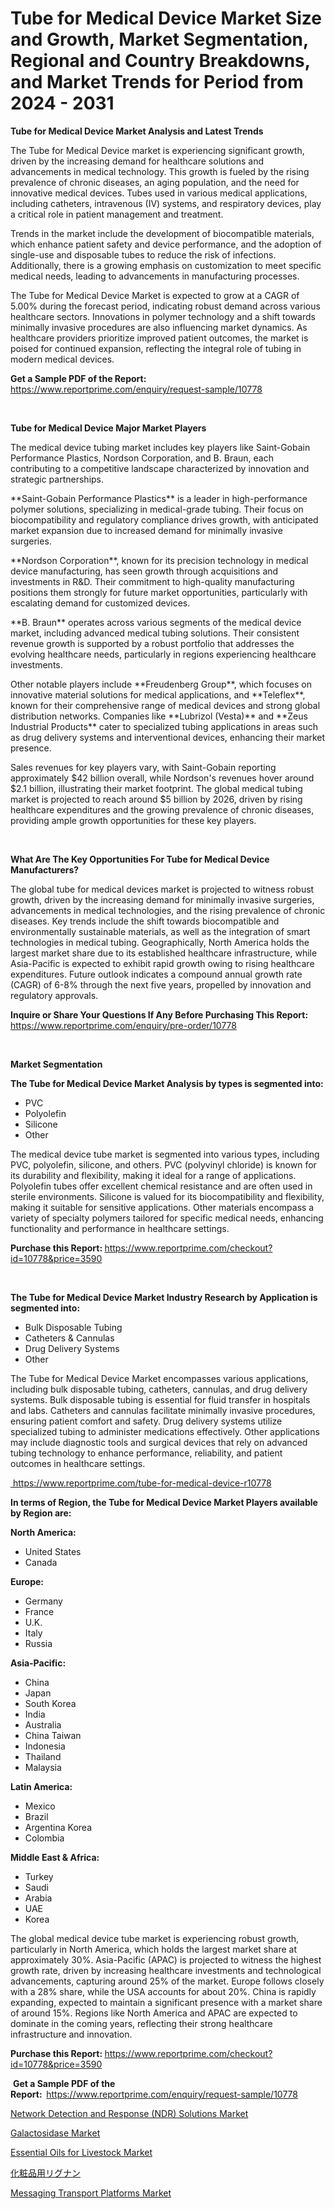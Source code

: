<p><h1>Tube for Medical Device Market Size and Growth, Market Segmentation, Regional and Country Breakdowns, and Market Trends for Period from 2024 -  2031</h1></p><p><strong>Tube for Medical Device Market Analysis and Latest Trends</strong></p>
<p><p>The Tube for Medical Device market is experiencing significant growth, driven by the increasing demand for healthcare solutions and advancements in medical technology. This growth is fueled by the rising prevalence of chronic diseases, an aging population, and the need for innovative medical devices. Tubes used in various medical applications, including catheters, intravenous (IV) systems, and respiratory devices, play a critical role in patient management and treatment.</p><p>Trends in the market include the development of biocompatible materials, which enhance patient safety and device performance, and the adoption of single-use and disposable tubes to reduce the risk of infections. Additionally, there is a growing emphasis on customization to meet specific medical needs, leading to advancements in manufacturing processes.</p><p>The Tube for Medical Device Market is expected to grow at a CAGR of 5.00% during the forecast period, indicating robust demand across various healthcare sectors. Innovations in polymer technology and a shift towards minimally invasive procedures are also influencing market dynamics. As healthcare providers prioritize improved patient outcomes, the market is poised for continued expansion, reflecting the integral role of tubing in modern medical devices.</p></p>
<p><strong>Get a Sample PDF of the Report:&nbsp;</strong> <a href="https://www.reportprime.com/enquiry/request-sample/10778">https://www.reportprime.com/enquiry/request-sample/10778</a></p>
<p>&nbsp;</p>
<p><strong>Tube for Medical Device Major Market Players</strong></p>
<p><p>The medical device tubing market includes key players like Saint-Gobain Performance Plastics, Nordson Corporation, and B. Braun, each contributing to a competitive landscape characterized by innovation and strategic partnerships.</p><p>**Saint-Gobain Performance Plastics** is a leader in high-performance polymer solutions, specializing in medical-grade tubing. Their focus on biocompatibility and regulatory compliance drives growth, with anticipated market expansion due to increased demand for minimally invasive surgeries.</p><p>**Nordson Corporation**, known for its precision technology in medical device manufacturing, has seen growth through acquisitions and investments in R&D. Their commitment to high-quality manufacturing positions them strongly for future market opportunities, particularly with escalating demand for customized devices.</p><p>**B. Braun** operates across various segments of the medical device market, including advanced medical tubing solutions. Their consistent revenue growth is supported by a robust portfolio that addresses the evolving healthcare needs, particularly in regions experiencing healthcare investments.</p><p>Other notable players include **Freudenberg Group**, which focuses on innovative material solutions for medical applications, and **Teleflex**, known for their comprehensive range of medical devices and strong global distribution networks. Companies like **Lubrizol (Vesta)** and **Zeus Industrial Products** cater to specialized tubing applications in areas such as drug delivery systems and interventional devices, enhancing their market presence.</p><p>Sales revenues for key players vary, with Saint-Gobain reporting approximately $42 billion overall, while Nordson's revenues hover around $2.1 billion, illustrating their market footprint. The global medical tubing market is projected to reach around $5 billion by 2026, driven by rising healthcare expenditures and the growing prevalence of chronic diseases, providing ample growth opportunities for these key players.</p></p>
<p>&nbsp;</p>
<p><strong>What Are The Key Opportunities For Tube for Medical Device Manufacturers?</strong></p>
<p><p>The global tube for medical devices market is projected to witness robust growth, driven by the increasing demand for minimally invasive surgeries, advancements in medical technologies, and the rising prevalence of chronic diseases. Key trends include the shift towards biocompatible and environmentally sustainable materials, as well as the integration of smart technologies in medical tubing. Geographically, North America holds the largest market share due to its established healthcare infrastructure, while Asia-Pacific is expected to exhibit rapid growth owing to rising healthcare expenditures. Future outlook indicates a compound annual growth rate (CAGR) of 6-8% through the next five years, propelled by innovation and regulatory approvals.</p></p>
<p><strong>Inquire or Share Your Questions If Any Before Purchasing This Report:</strong> <a href="https://www.reportprime.com/enquiry/pre-order/10778">https://www.reportprime.com/enquiry/pre-order/10778</a></p>
<p>&nbsp;</p>
<p><strong>Market Segmentation</strong></p>
<p><strong>The Tube for Medical Device Market Analysis by types is segmented into:</strong></p>
<p><ul><li>PVC</li><li>Polyolefin</li><li>Silicone</li><li>Other</li></ul></p>
<p><p>The medical device tube market is segmented into various types, including PVC, polyolefin, silicone, and others. PVC (polyvinyl chloride) is known for its durability and flexibility, making it ideal for a range of applications. Polyolefin tubes offer excellent chemical resistance and are often used in sterile environments. Silicone is valued for its biocompatibility and flexibility, making it suitable for sensitive applications. Other materials encompass a variety of specialty polymers tailored for specific medical needs, enhancing functionality and performance in healthcare settings.</p></p>
<p><strong>Purchase this Report:&nbsp;</strong><a href="https://www.reportprime.com/checkout?id=10778&price=3590">https://www.reportprime.com/checkout?id=10778&price=3590</a></p>
<p>&nbsp;</p>
<p><strong>The Tube for Medical Device Market Industry Research by Application is segmented into:</strong></p>
<p><ul><li>Bulk Disposable Tubing</li><li>Catheters & Cannulas</li><li>Drug Delivery Systems</li><li>Other</li></ul></p>
<p><p>The Tube for Medical Device Market encompasses various applications, including bulk disposable tubing, catheters, cannulas, and drug delivery systems. Bulk disposable tubing is essential for fluid transfer in hospitals and labs. Catheters and cannulas facilitate minimally invasive procedures, ensuring patient comfort and safety. Drug delivery systems utilize specialized tubing to administer medications effectively. Other applications may include diagnostic tools and surgical devices that rely on advanced tubing technology to enhance performance, reliability, and patient outcomes in healthcare settings.</p></p>
<p><a href="https://www.reportprime.com/tube-for-medical-device-r10778">&nbsp;https://www.reportprime.com/tube-for-medical-device-r10778</a></p>
<p><strong>In terms of Region, the Tube for Medical Device Market Players available by Region are:</strong></p>
<p>
    <p> <strong> North America: </strong>
        <ul>
            <li>United States</li>
            <li>Canada</li>
        </ul>
        </p> 
    <p> <strong> Europe: </strong>
        <ul>
            <li>Germany</li>
            <li>France</li>
            <li>U.K.</li>
            <li>Italy</li>
            <li>Russia</li>
        </ul>
        </p> 
    <p> <strong> Asia-Pacific: </strong>
        <ul>
            <li>China</li>
            <li>Japan</li>
            <li>South Korea</li>
            <li>India</li>
            <li>Australia</li>
            <li>China Taiwan</li>
            <li>Indonesia</li>
            <li>Thailand</li>
            <li>Malaysia</li>
        </ul>
        </p> 
    <p> <strong> Latin America: </strong>
        <ul>
            <li>Mexico</li>
            <li>Brazil</li>
            <li>Argentina Korea</li>
            <li>Colombia</li>
        </ul>
        </p> 
    <p> <strong> Middle East & Africa: </strong>
        <ul>
            <li>Turkey</li>
            <li>Saudi</li>
            <li>Arabia</li>
            <li>UAE</li>
            <li>Korea</li>
        </ul>
    </p>
    </p>
<p><p>The global medical device tube market is experiencing robust growth, particularly in North America, which holds the largest market share at approximately 30%. Asia-Pacific (APAC) is projected to witness the highest growth rate, driven by increasing healthcare investments and technological advancements, capturing around 25% of the market. Europe follows closely with a 28% share, while the USA accounts for about 20%. China is rapidly expanding, expected to maintain a significant presence with a market share of around 15%. Regions like North America and APAC are expected to dominate in the coming years, reflecting their strong healthcare infrastructure and innovation.</p></p>
<p><strong>Purchase this Report: </strong><a href="https://www.reportprime.com/checkout?id=10778&price=3590">https://www.reportprime.com/checkout?id=10778&price=3590</a></p>
<p>&nbsp;<strong>Get a Sample PDF of the Report:&nbsp;&nbsp;</strong><a href="https://www.reportprime.com/enquiry/request-sample/10778">https://www.reportprime.com/enquiry/request-sample/10778</a></p>
<p><strong></strong></p>
<p><p><a href="https://issuu.com/reportprime-2/docs/network-detection-and-response-ndr-_ae2ff2b837fe9f">Network Detection and Response (NDR) Solutions Market</a></p><p><a href="https://www.linkedin.com/pulse/galactosidase-market-research-report-forecast-growth-prospects-dpksc?trackingId=EiZGRKpAQkKPJOAL8W8Fyw%3D%3D">Galactosidase Market</a></p><p><a href="https://www.linkedin.com/pulse/emerging-essential-oils-livestock-market-opportunities-analysis-gw1of?trackingId=TxQg7mdXRdGwDSmk1Xk2Cg%3D%3D">Essential Oils for Livestock Market</a></p><p><a href="https://medium.com/@ismaelblick2023/lignans-for-cosmetics-market-%E3%81%AF-%E3%82%B3%E3%82%B9%E3%83%88%E7%AE%A1%E7%90%86%E3%81%A8%E5%8A%B9%E7%8E%87%E5%90%91%E4%B8%8A%E3%82%92%E5%84%AA%E5%85%88%E3%81%97%E3%81%BE%E3%81%99-%E3%81%95%E3%82%89%E3%81%AB-%E5%A0%B1%E5%91%8A%E6%9B%B8%E3%81%AF%E5%B8%82%E5%A0%B4%E3%81%AE%E9%9C%80%E8%A6%81%E9%9D%A2%E3%81%A8%E4%BE%9B%E7%B5%A6%E9%9D%A2%E3%81%AE%E4%B8%A1%E6%96%B9%E3%82%92%E3%82%AB%E3%83%90%E3%83%BC%E3%81%97%E3%81%A6%E3%81%84%E3%81%BE%E3%81%99-lignans-for-e3e30b493881">化粧品用リグナン</a></p><p><a href="https://issuu.com/reportprime-2/docs/messaging-transport-platforms-marke_db983c2e7234f8">Messaging Transport Platforms Market</a></p></p>